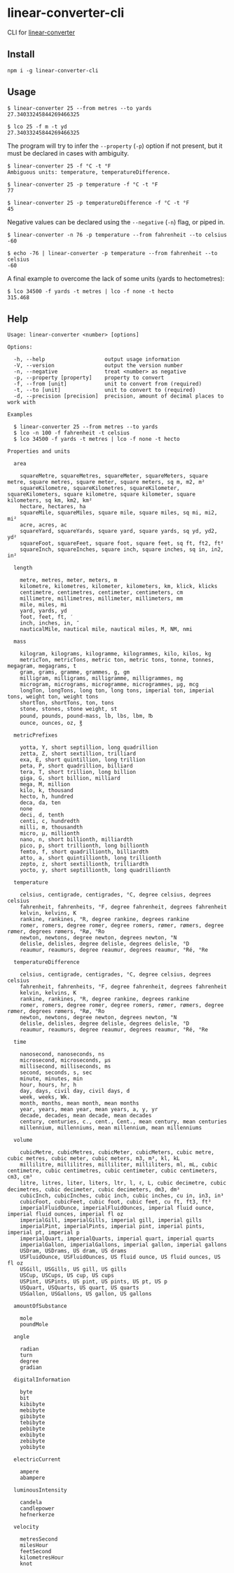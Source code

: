 # linear-converter-cli

CLI for [linear-converter](https://github.com/javiercejudo/linear-converter)

## Install

    npm i -g linear-converter-cli

## Usage

    $ linear-converter 25 --from metres --to yards
    27.34033245844269466325

    $ lco 25 -f m -t yd
    27.34033245844269466325

The program will try to infer the `--property` (`-p`) option if not present,
but it must be declared in cases with ambiguity.

    $ linear-converter 25 -f °C -t °F
    Ambiguous units: temperature, temperatureDifference.

    $ linear-converter 25 -p temperature -f °C -t °F
    77

    $ linear-converter 25 -p temperatureDifference -f °C -t °F
    45

Negative values can be declared using the `--negative` (`-n`) flag, or piped in.

    $ linear-converter -n 76 -p temperature --from fahrenheit --to celsius
    -60

    $ echo -76 | linear-converter -p temperature --from fahrenheit --to celsius
    -60

A final example to overcome the lack of some units (yards to hectometres):

    $ lco 34500 -f yards -t metres | lco -f none -t hecto
    315.468

## Help

    Usage: linear-converter <number> [options]

    Options:

      -h, --help                   output usage information
      -V, --version                output the version number
      -n, --negative               treat <number> as negative
      -p, --property [property]    property to convert
      -f, --from [unit]            unit to convert from (required)
      -t, --to [unit]              unit to convert to (required)
      -d, --precision [precision]  precision, amount of decimal places to work with

    Examples

      $ linear-converter 25 --from metres --to yards
      $ lco -n 100 -f fahrenheit -t celsius
      $ lco 34500 -f yards -t metres | lco -f none -t hecto

    Properties and units

      area

        squareMetre, squareMetres, squareMeter, squareMeters, square metre, square metres, square meter, square meters, sq m, m2, m²
        squareKilometre, squareKilometres, squareKilometer, squareKilometers, square kilometre, square kilometer, square kilometers, sq km, km2, km²
        hectare, hectares, ha
        squareMile, squareMiles, square mile, square miles, sq mi, mi2, mi²
        acre, acres, ac
        squareYard, squareYards, square yard, square yards, sq yd, yd2, yd²
        squareFoot, squareFeet, square foot, square feet, sq ft, ft2, ft²
        squareInch, squareInches, square inch, square inches, sq in, in2, in²

      length

        metre, metres, meter, meters, m
        kilometre, kilometres, kilometer, kilometers, km, klick, klicks
        centimetre, centimetres, centimeter, centimeters, cm
        millimetre, millimetres, millimeter, millimeters, mm
        mile, miles, mi
        yard, yards, yd
        foot, feet, ft, ′
        inch, inches, in, ″
        nauticalMile, nautical mile, nautical miles, M, NM, nmi

      mass

        kilogram, kilograms, kilogramme, kilogrammes, kilo, kilos, kg
        metricTon, metricTons, metric ton, metric tons, tonne, tonnes, megagram, megagrams, t
        gram, grams, gramme, grammes, g, gm
        milligram, milligrams, milligramme, milligrammes, mg
        microgram, micrograms, microgramme, microgrammes, µg, mcg
        longTon, longTons, long ton, long tons, imperial ton, imperial tons, weight ton, weight tons
        shortTon, shortTons, ton, tons
        stone, stones, stone weight, st
        pound, pounds, pound-mass, lb, lbs, lbm, ℔
        ounce, ounces, oz, ℥

      metricPrefixes

        yotta, Y, short septillion, long quadrillion
        zetta, Z, short sextillion, trilliard
        exa, E, short quintillion, long trillion
        peta, P, short quadrillion, billiard
        tera, T, short trillion, long billion
        giga, G, short billion, milliard
        mega, M, million
        kilo, k, thousand
        hecto, h, hundred
        deca, da, ten
        none
        deci, d, tenth
        centi, c, hundredth
        milli, m, thousandth
        micro, μ, millionth
        nano, n, short billionth, milliardth
        pico, p, short trillionth, long billionth
        femto, f, short quadrillionth, billiardth
        atto, a, short quintillionth, long trillionth
        zepto, z, short sextillionth, trilliardth
        yocto, y, short septillionth, long quadrillionth

      temperature

        celsius, centigrade, centigrades, °C, degree celsius, degrees celsius
        fahrenheit, fahrenheits, °F, degree fahrenheit, degrees fahrenheit
        kelvin, kelvins, K
        rankine, rankines, °R, degree rankine, degrees rankine
        romer, romers, degree romer, degree romers, rømer, rømers, degree rømer, degrees rømers, °Rø, °Ro
        newton, newtons, degree newton, degrees newton, °N
        delisle, delisles, degree delisle, degrees delisle, °D
        reaumur, reaumurs, degree reaumur, degrees reaumur, °Ré, °Re

      temperatureDifference

        celsius, centigrade, centigrades, °C, degree celsius, degrees celsius
        fahrenheit, fahrenheits, °F, degree fahrenheit, degrees fahrenheit
        kelvin, kelvins, K
        rankine, rankines, °R, degree rankine, degrees rankine
        romer, romers, degree romer, degree romers, rømer, rømers, degree rømer, degrees rømers, °Rø, °Ro
        newton, newtons, degree newton, degrees newton, °N
        delisle, delisles, degree delisle, degrees delisle, °D
        reaumur, reaumurs, degree reaumur, degrees reaumur, °Ré, °Re

      time

        nanosecond, nanoseconds, ns
        microsecond, microseconds, μs
        millisecond, milliseconds, ms
        second, seconds, s, sec
        minute, minutes, min
        hour, hours, hr, h
        day, days, civil day, civil days, d
        week, weeks, Wk.
        month, months, mean month, mean months
        year, years, mean year, mean years, a, y, yr
        decade, decades, mean decade, mean decades
        century, centuries, c., cent., Cent., mean century, mean centuries
        millennium, millenniums, mean millennium, mean millenniums

      volume

        cubicMetre, cubicMetres, cubicMeter, cubicMeters, cubic metre, cubic metres, cubic meter, cubic meters, m3, m³, kl, kL
        millilitre, millilitres, milliliter, milliliters, ml, mL, cubic centimetre, cubic centimetres, cubic centimeter, cubic centimeters, cm3, cm³
        litre, litres, liter, liters, ltr, l, ℓ, L, cubic decimetre, cubic decimetres, cubic decimeter, cubic decimeters, dm3, dm³
        cubicInch, cubicInches, cubic inch, cubic inches, cu in, in3, in³
        cubicFoot, cubicFeet, cubic foot, cubic feet, cu ft, ft3, ft³
        imperialFluidOunce, imperialFluidOunces, imperial fluid ounce, imperial fluid ounces, imperial fl oz
        imperialGill, imperialGills, imperial gill, imperial gills
        imperialPint, imperialPints, imperial pint, imperial pints, imperial pt, imperial p
        imperialQuart, imperialQuarts, imperial quart, imperial quarts
        imperialGallon, imperialGallons, imperial gallon, imperial gallons
        USDram, USDrams, US dram, US drams
        USFluidOunce, USFluidOunces, US fluid ounce, US fluid ounces, US fl oz
        USGill, USGills, US gill, US gills
        USCup, USCups, US cup, US cups
        USPint, USPints, US pint, US pints, US pt, US p
        USQuart, USQuarts, US quart, US quarts
        USGallon, USGallons, US gallon, US gallons

      amountOfSubstance

        mole
        poundMole

      angle

        radian
        turn
        degree
        gradian

      digitalInformation

        byte
        bit
        kibibyte
        mebibyte
        gibibyte
        tebibyte
        pebibyte
        exbibyte
        zebibyte
        yobibyte

      electricCurrent

        ampere
        abampere

      luminousIntensity

        candela
        candlepower
        hefnerkerze

      velocity

        metresSecond
        milesHour
        feetSecond
        kilometresHour
        knot

